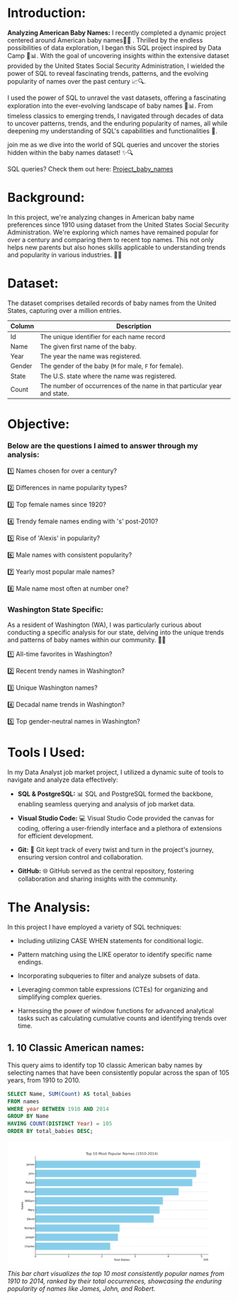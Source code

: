 # Introduction:

**Analyzing American Baby Names:** I recently completed a dynamic project centered around American baby names🍼💡   . Thrilled by the endless possibilities of data exploration, I began this SQL project inspired by Data Camp 🚀📊. With the goal of uncovering insights within the extensive dataset provided by the United States Social Security Administration, I wielded the power of SQL to reveal fascinating trends, patterns, and the evolving popularity of names over the past century 📈🔍.

I used the power of SQL to unravel the vast datasets, offering a fascinating exploration into the ever-evolving landscape of baby names 👶📊. From timeless classics to emerging trends, I navigated through decades of data to uncover patterns, trends, and the enduring popularity of names, all while deepening my understanding of SQL's capabilities and functionalities 🚀.

join me as we dive into the world of SQL queries and uncover the stories hidden within the baby names dataset! ✨🔍

SQL queries? Check them out here: [Project_baby_names](/Project_baby_names/)

# Background: 

In this project, we're analyzing changes in American baby name preferences since 1910 using dataset from the United States Social Security Administration. We're exploring which names have remained popular for over a century and comparing them to recent top names. This not only helps new parents but also hones skills applicable to understanding trends and popularity in various industries. 🍼💼

# Dataset:

The dataset comprises detailed records of baby names from the United States, capturing over a million entries. 

| Column | Description |
| ------ | ----------- |
| Id     | The unique identifier for each name record |
| Name   | The given first name of the baby. |
| Year   | The year the name was registered. |
| Gender | The gender of the baby (`M` for male, `F` for female). |
| State  | The U.S. state where the name was registered. |
| Count  | The number of occurrences of the name in that particular year and state. |


# Objective:

### Below are the questions I aimed to answer through my analysis:


1️⃣ Names chosen for over a century?

2️⃣ Differences in name popularity types?

3️⃣ Top female names since 1920?

4️⃣ Trendy female names ending with 's' post-2010?

5️⃣ Rise of 'Alexis' in popularity?

6️⃣ Male names with consistent popularity?

7️⃣ Yearly most popular male names?

8️⃣ Male name most often at number one?

### Washington State Specific: 

As a resident of Washington (WA), I was particularly curious about conducting a specific analysis for our state, delving into the unique trends and patterns of baby names within our community. 🌟🍼

1️⃣ All-time favorites in Washington?

2️⃣ Recent trendy names in Washington?

3️⃣ Unique Washington names?

4️⃣ Decadal name trends in Washington?

5️⃣ Top gender-neutral names in Washington?


# Tools I Used:

In my Data Analyst job market project, I utilized a dynamic suite of tools to navigate and analyze data effectively:

- **SQL & PostgreSQL:** 📊 SQL and PostgreSQL formed the backbone, enabling seamless querying and analysis of job market data.

- **Visual Studio Code:** 💻 Visual Studio Code provided the canvas for coding, offering a user-friendly interface and a plethora of extensions for efficient development.

- **Git:** 🔄 Git kept track of every twist and turn in the project's journey, ensuring version control and collaboration.

- **GitHub:** 🌐 GitHub served as the central repository, fostering collaboration and sharing insights with the community.

# The Analysis: 

In this project I have employed a variety of SQL techniques:

 - Including utilizing CASE WHEN statements for conditional logic.

 - Pattern matching using the LIKE operator to identify specific name endings.

 - Incorporating subqueries to filter and analyze subsets of data.

 - Leveraging common table expressions (CTEs) for organizing and simplifying complex queries.

 - Harnessing the power of window functions for advanced analytical tasks such as calculating cumulative counts and identifying trends over time. 

 ## 1. 10 Classic American names:

 This query aims to identify top 10 classic American baby names by selecting names that have been consistently popular across the span of 105 years, from 1910 to 2010.

 ```sql
SELECT Name, SUM(Count) AS total_babies
FROM names
WHERE year BETWEEN 1910 AND 2014
GROUP BY Name 
HAVING COUNT(DISTINCT Year) = 105
ORDER BY total_babies DESC;
```
![Top 10 Classic American baby names](Project_baby_names/assets/popular_names_1910_2014.png)
*This bar chart visualizes the top 10 most consistently popular names from 1910 to 2014, ranked by their total occurrences, showcasing the enduring popularity of names like James, John, and Robert.*

